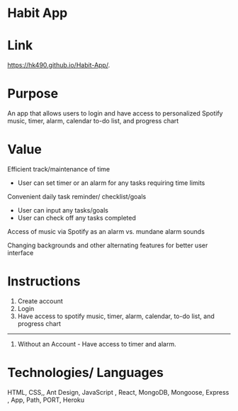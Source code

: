 # Habit App

# Link
https://hk490.github.io/Habit-App/.

# Purpose
An app that allows users to login and have access to personalized Spotify music, timer, alarm, calendar to-do list, and progress chart

# Value
Efficient track/maintenance of time
- User can set timer or an alarm for any tasks requiring time limits

Convenient daily task reminder/ checklist/goals
- User can input any tasks/goals
- User can check off any tasks completed

Access of music via Spotify as an alarm vs. mundane alarm sounds

Changing backgrounds and other alternating features for better user interface


# Instructions
1. Create account
2. Login
3. Have access to spotify music, timer, alarm, calendar, to-do list, and progress chart
---------------------------------------------------------------------------------------------------

1. Without an Account - Have access to timer and alarm.

# Technologies/ Languages
HTML, CSS,, Ant Design,  JavaScript , React, MongoDB, Mongoose,  Express , App, Path, PORT, Heroku
